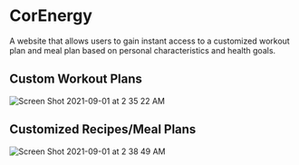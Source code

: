 # CorEnergy
A website that allows users to gain instant access to a customized workout plan and meal plan based on personal characteristics and health goals.

## Custom Workout Plans
![Screen Shot 2021-09-01 at 2 35 22 AM](https://user-images.githubusercontent.com/74374839/131648783-438319fe-ea85-4a38-b383-7c641bb2e085.png)

## Customized Recipes/Meal Plans
![Screen Shot 2021-09-01 at 2 38 49 AM](https://user-images.githubusercontent.com/74374839/131649322-af0c34a4-6003-4fc1-a04f-628e2cf18f43.png)

